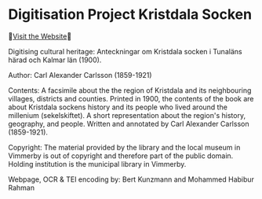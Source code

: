 # Digitisation Project Kristdala Socken

🚀[Visit the Website](https://bekun0700.github.io/Digitisation_Kristdala/)🚀

Digitising cultural heritage: Anteckningar om Kristdala socken i Tunaläns härad och Kalmar län (1900).

Author: Carl Alexander Carlsson (1859-1921)

Contents: A facsimile about the the region of Kristdala and its neighbouring villages, districts and counties. Printed in 1900, the contents of the book are about Kristdala sockens history and its people who lived around the millenium (sekelskiftet). A short representation about the region's history, geography, and people. Written and annotated by Carl Alexander Carlsson (1859-1921).


Copyright: The material provided by the library and the local museum in Vimmerby is out of copyright and therefore part of the public domain. Holding institution is the municipal library in Vimmerby.

Webpage, OCR & TEI encoding by: Bert Kunzmann and Mohammed Habibur Rahman